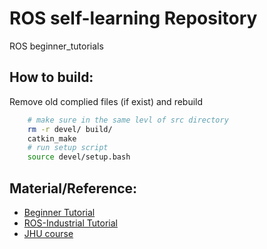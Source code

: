 # ROS self-learning Repository
ROS beginner_tutorials

## How to build:
Remove old complied files (if exist) and rebuild
``` bash
    # make sure in the same levl of src directory
    rm -r devel/ build/
    catkin_make
    # run setup script
    source devel/setup.bash
```

## Material/Reference:
* [Beginner Tutorial](http://wiki.ros.org/ROS/Tutorials)
* [ROS-Industrial Tutorial](https://github.com/ros-industrial/industrial_training)
* [JHU course](https://dscl.lcsr.jhu.edu/courses/me530-707-robot-systems-programming-spring-2017/)

